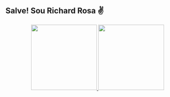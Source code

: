 ## Salve! Sou Richard Rosa ✌️

<div align="center">
  <a href="https://github.com/Richardflx">
  <img height="180em" src="https://github-readme-stats.vercel.app/api?username=richardflx&show_icons=true&theme=dracula&include_all_commits=true&count_private=true"/>
  <img height="180em" src="https://github-readme-stats.vercel.app/api/top-langs/?username=richardflx&layout=compact&langs_count=7&theme=dracula"/>
</div>
